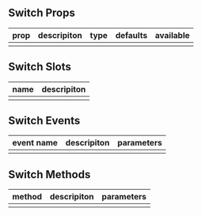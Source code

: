 ## Switch Props

| prop         |   descripiton     | type     |  defaults  |   available   |
| ----------- | ------------- | -------- | --------- | ---------------- |
|             |               |           |          |                  |

## Switch Slots

|   name  |      descripiton       |
|  ------  |    ---------   |
|          |                |

## Switch Events

|   event name   |    descripiton   |  parameters  |
| -------    | --------- |  --------- |
|            |           |            |

## Switch Methods

|  method  |   descripiton   |  parameters   |
| ------- | ------  |  ------  |
|         |         |          |
